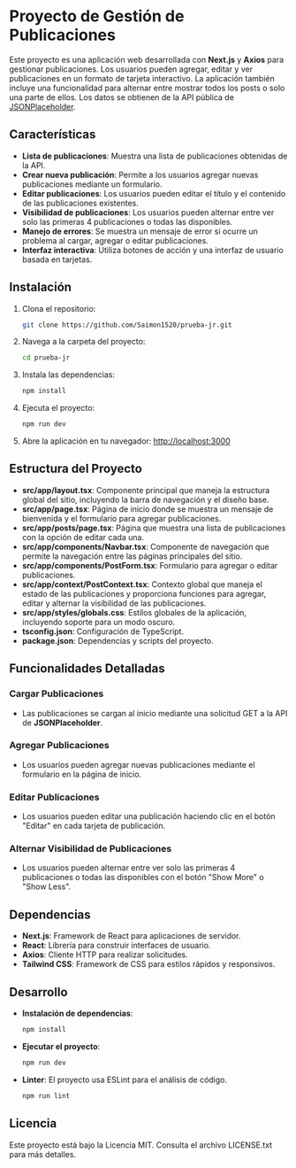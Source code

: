 # Proyecto de Gestión de Publicaciones

Este proyecto es una aplicación web desarrollada con **Next.js** y **Axios** para gestionar publicaciones. Los usuarios pueden agregar, editar y ver publicaciones en un formato de tarjeta interactivo. La aplicación también incluye una funcionalidad para alternar entre mostrar todos los posts o solo una parte de ellos. Los datos se obtienen de la API pública de [JSONPlaceholder](https://jsonplaceholder.typicode.com).

## Características

- **Lista de publicaciones**: Muestra una lista de publicaciones obtenidas de la API.
- **Crear nueva publicación**: Permite a los usuarios agregar nuevas publicaciones mediante un formulario.
- **Editar publicaciones**: Los usuarios pueden editar el título y el contenido de las publicaciones existentes.
- **Visibilidad de publicaciones**: Los usuarios pueden alternar entre ver solo las primeras 4 publicaciones o todas las disponibles.
- **Manejo de errores**: Se muestra un mensaje de error si ocurre un problema al cargar, agregar o editar publicaciones.
- **Interfaz interactiva**: Utiliza botones de acción y una interfaz de usuario basada en tarjetas.

## Instalación

1. Clona el repositorio:
    ```bash
    git clone https://github.com/Saimon1520/prueba-jr.git
    ```

2. Navega a la carpeta del proyecto:
    ```bash
    cd prueba-jr
    ```

3. Instala las dependencias:
    ```bash
    npm install
    ```

4. Ejecuta el proyecto:
    ```bash
    npm run dev
    ```

5. Abre la aplicación en tu navegador:
    [http://localhost:3000](http://localhost:3000)

## Estructura del Proyecto

- **src/app/layout.tsx**: Componente principal que maneja la estructura global del sitio, incluyendo la barra de navegación y el diseño base.
- **src/app/page.tsx**: Página de inicio donde se muestra un mensaje de bienvenida y el formulario para agregar publicaciones.
- **src/app/posts/page.tsx**: Página que muestra una lista de publicaciones con la opción de editar cada una.
- **src/app/components/Navbar.tsx**: Componente de navegación que permite la navegación entre las páginas principales del sitio.
- **src/app/components/PostForm.tsx**: Formulario para agregar o editar publicaciones.
- **src/app/context/PostContext.tsx**: Contexto global que maneja el estado de las publicaciones y proporciona funciones para agregar, editar y alternar la visibilidad de las publicaciones.
- **src/app/styles/globals.css**: Estilos globales de la aplicación, incluyendo soporte para un modo oscuro.
- **tsconfig.json**: Configuración de TypeScript.
- **package.json**: Dependencias y scripts del proyecto.

## Funcionalidades Detalladas

### Cargar Publicaciones

- Las publicaciones se cargan al inicio mediante una solicitud GET a la API de **JSONPlaceholder**.

### Agregar Publicaciones

- Los usuarios pueden agregar nuevas publicaciones mediante el formulario en la página de inicio.

### Editar Publicaciones

- Los usuarios pueden editar una publicación haciendo clic en el botón "Editar" en cada tarjeta de publicación.

### Alternar Visibilidad de Publicaciones

- Los usuarios pueden alternar entre ver solo las primeras 4 publicaciones o todas las disponibles con el botón "Show More" o "Show Less".

## Dependencias

- **Next.js**: Framework de React para aplicaciones de servidor.
- **React**: Librería para construir interfaces de usuario.
- **Axios**: Cliente HTTP para realizar solicitudes.
- **Tailwind CSS**: Framework de CSS para estilos rápidos y responsivos.

## Desarrollo

- **Instalación de dependencias**: 
    ```bash
    npm install
    ```

- **Ejecutar el proyecto**:
    ```bash
    npm run dev
    ```

- **Linter**: El proyecto usa ESLint para el análisis de código.
    ```bash
    npm run lint
    ```

## Licencia

Este proyecto está bajo la Licencia MIT. Consulta el archivo LICENSE.txt para más detalles.